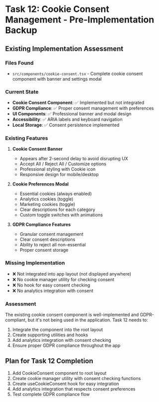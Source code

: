 # Task 12: Cookie Consent Management - Pre-Implementation Backup

## Existing Implementation Assessment

### Files Found
- `src/components/cookie-consent.tsx` - Complete cookie consent component with banner and settings modal

### Current State
- **Cookie Consent Component**: ✅ Implemented but not integrated
- **GDPR Compliance**: ✅ Proper consent management with preferences
- **UI Components**: ✅ Professional banner and modal design
- **Accessibility**: ✅ ARIA labels and keyboard navigation
- **Local Storage**: ✅ Consent persistence implemented

### Existing Features
1. **Cookie Consent Banner**
   - Appears after 2-second delay to avoid disrupting UX
   - Accept All / Reject All / Customize options
   - Professional styling with Cookie icon
   - Responsive design for mobile/desktop

2. **Cookie Preferences Modal**
   - Essential cookies (always enabled)
   - Analytics cookies (toggle)
   - Marketing cookies (toggle)
   - Clear descriptions for each category
   - Custom toggle switches with animations

3. **GDPR Compliance Features**
   - Granular consent management
   - Clear consent descriptions
   - Ability to reject all non-essential
   - Proper consent storage

### Missing Implementation
- ❌ Not integrated into app layout (not displayed anywhere)
- ❌ No cookie manager utility for checking consent
- ❌ No hook for easy consent checking
- ❌ No analytics integration with consent

### Assessment
The existing cookie consent component is well-implemented and GDPR-compliant, but it's not being used in the application. Task 12 needs to:
1. Integrate the component into the root layout
2. Create supporting utilities and hooks
3. Add analytics integration with consent checking
4. Ensure proper GDPR compliance throughout the app

## Plan for Task 12 Completion
1. Add CookieConsent component to root layout
2. Create cookie manager utility with consent checking functions
3. Create useCookieConsent hook for easy integration
4. Add analytics integration that respects consent preferences
5. Test complete GDPR compliance flow